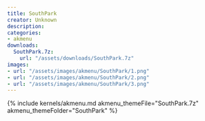 ```yaml
---
title: SouthPark
creator: Unknown
description: 
categories:
- akmenu
downloads:
  SouthPark.7z:
    url: "/assets/downloads/SouthPark.7z"
images:
- url: "/assets/images/akmenu/SouthPark/1.png"
- url: "/assets/images/akmenu/SouthPark/2.png"
- url: "/assets/images/akmenu/SouthPark/3.png"
---
```


{% include kernels/akmenu.md akmenu_themeFile="SouthPark.7z" akmenu_themeFolder="SouthPark" %}
